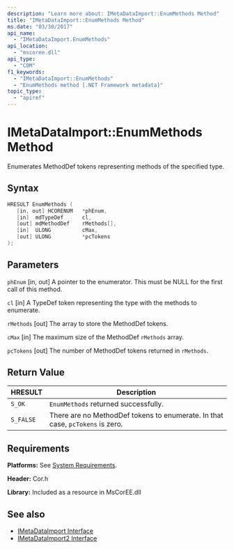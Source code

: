 ```yaml
---
description: "Learn more about: IMetaDataImport::EnumMethods Method"
title: "IMetaDataImport::EnumMethods Method"
ms.date: "03/30/2017"
api_name:
  - "IMetaDataImport.EnumMethods"
api_location:
  - "mscoree.dll"
api_type:
  - "COM"
f1_keywords:
  - "IMetaDataImport::EnumMethods"
  - "EnumMethods method [.NET Framework metadata]"
topic_type:
  - "apiref"
---
```

# IMetaDataImport::EnumMethods Method

Enumerates MethodDef tokens representing methods of the specified type.

## Syntax

```cpp
HRESULT EnumMethods (
   [in, out] HCORENUM   *phEnum,
   [in]  mdTypeDef      cl,
   [out] mdMethodDef    rMethods[],
   [in]  ULONG          cMax,
   [out] ULONG          *pcTokens
);
```

## Parameters

 `phEnum`
 [in, out] A pointer to the enumerator. This must be NULL for the first call of this method.

 `cl`
 [in] A TypeDef token representing the type with the methods to enumerate.

 `rMethods`
 [out] The array to store the MethodDef tokens.

 `cMax`
 [in] The maximum size of the MethodDef `rMethods` array.

 `pcTokens`
 [out] The number of MethodDef tokens returned in `rMethods`.

## Return Value

|HRESULT|Description|
|-------------|-----------------|
|`S_OK`|`EnumMethods` returned successfully.|
|`S_FALSE`|There are no MethodDef tokens to enumerate. In that case, `pcTokens` is zero.|

## Requirements

 **Platforms:** See [System Requirements](../../../framework/get-started/system-requirements.md).

 **Header:** Cor.h

 **Library:** Included as a resource in MsCorEE.dll

## See also

- [IMetaDataImport Interface](imetadataimport-interface.md)
- [IMetaDataImport2 Interface](imetadataimport2-interface.md)
